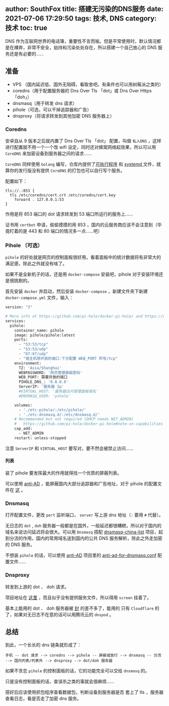 author: SouthFox
title: 搭建无污染的DNS服务
date: 2021-07-06 17:29:50
tags: 技术, DNS
category: 技术
toc: true
---

DNS 作为互联网世界的电话簿，重要性不言而喻。但是平常使用时，默认情况都是在裸奔，非常不安全，劫持和污染处处存在，所以搭建一个自己放心的 DNS 服务还是有必要的……

<!-- more -->

## 准备

- VPS （国内延迟低、国外无阻碍，看取舍吧。有条件也可以用树莓派之类的）
- coredns（用于配置服务器的 Dns Over Tls 「dot」或 Dns Over Https 「doh」）
- dnsmasq（用于转发 dns 请求）
- pihole（可选，可以干掉追踪器和广告）
- dnsproxy（将请求转发到其他加密 DNS 服务器上）





### Coredns

安卓自从 9 版本之后就内置了 Dns Over Tls 「dot」 配置，叫做 `私人DNS` ，这样进行配置就不用一个一个改 wifi 设定，同时还对蜂窝网络起效果，所以可以用 `CoreDNS`  来加密设备到服务器之间的请求……

`CoreDNS` 同样使用 `Golang` 编写，仓库内提供了[可执行程序](https://github.com/coredns/coredns/releases) 和 [systemd ](https://github.com/coredns/deployment/tree/master/systemd)文件，就算你的发行版没有提供 `CoreDNS` 的打包也可以自行写个服务。

配置如下：

```
tls://.:853 {
  tls /etc/coredns/cert.crt /etc/coredns/cert.key
    forward . 127.0.0.1:53
}
```

作用是将 853 端口的 dot 请求转发到 53 端口所运行的服务上……

证书用 `certbot` 申请，偷偷摸摸的用 853 ，国内的云服务商应该不会注意到（毕竟盯着的是 443 和 80 端口的情况多一点……吧）





### Pihole （可选）

`pihole` 的好处就是网页的控制面板很好用，看着面板中的统计数据将有非常大的满足感，除此之外就没有啥了。

如果不是全新机子的话，还是用 `docker-compose` 安装吧，pihole 对于安装环境还是很挑剔的。

首先安装 `docker` 并启动，然后安装 `docker-compose` ，新建文件夹下新建 `docker-compose.yml` 文件，输入：

```dockerfile
version: "3"

# More info at https://github.com/pi-hole/docker-pi-hole/ and https://docs.pi-hole.net/
services:
  pihole:
    container_name: pihole
    image: pihole/pihole:latest
    ports:
      - "53:53/tcp"
      - "53:53/udp"
      - "67:67/udp"
      - "宿主机想开放的端口:下方配置 WEB_PORT 所写/tcp"
    environment:
      TZ: 'Asia/Shanghai'
      WEBPASSWORD: '网页管理面板密码'
      WEB_PORT: 需要开放的端口
      PIHOLE_DNS_: '8.8.8.8'
      ServerIP: '服务器 Ip'
      #VIRTUAL_HOST: '服务器访问管理面板域名'
      #DNSMASQ_USER: 'pihole'

    volumes:
      - './etc-pihole/:/etc/pihole/'
      - './etc-dnsmasq.d/:/etc/dnsmasq.d/'
    # Recommended but not required (DHCP needs NET_ADMIN)
    #   https://github.com/pi-hole/docker-pi-hole#note-on-capabilities
    cap_add:
      - NET_ADMIN
    restart: unless-stopped
```

注意 `ServerIP` 和 `VIRTUAL_HOST` 要写对，要不然会被禁止访问……





#### 列表

装了 pihole 要发挥最大的作用就得找一个优质的屏蔽列表。

可以使用 [anti-AD](https://github.com/privacy-protection-tools/anti-AD) ，能屏蔽国内大部分追踪器和广告地址，对于 pihole 的配置文件在 [这](https://anti-ad.net/domains.txt) 。





### Dnsmasq

打开配置文件，更改 `port` 监听端口， `server`  写上游 dns 地址（`:` 要用 `#` 代替）。

无日志的 `dot` , `doh` 服务器一般都是在国外，一般延迟都很糟糕，所以对于国内的域名来说访问延迟将会很大。可以用 `Dnsmasq` 搭配 [dnsmasq-china-list](https://github.com/felixonmars/dnsmasq-china-list) 项目，起到分流的作用，国内的常用域名送到国内的公共 DNS 服务解析，除此之外走加密的 DNS 服务。

不想装 `pihole` 的话，可以使用 [anti-AD](https://github.com/privacy-protection-tools/anti-AD) 项目里的 [anti-ad-for-dnsmasq.conf](https://anti-ad.net/anti-ad-for-dnsmasq.conf) 配置文件……





### Dnsproxy

转发到上游的 dot 、 doh 请求。

项目地址在 [这里](https://github.com/AdguardTeam/dnsproxy ) ，而且似乎没有提供服务文件，所以得用 `screen` 挂着了。

基本上能用的 dot  、 doh 服务器被 [封](https://www.solidot.org/story?sid=67104) 的差不多了，能用的 只有 `Cloudflare` 的了，如果对无日志不在意的话可以用腾讯云的 `dnspod` 。





## 总结

到此，一个长长的 dns 链条就形成了：

```
手机 -- dot 请求 --> coredns --> pihole -- 屏蔽或放行 --> dnsmasq -- 分流 --> 国内列表/列表外 --> dnsproxy --> dot/doh 服务器
```

如果不贪恋 `pihole` 的控制面板的话，它的功能完全可以交给 `dnsmasq` 的。

只是没有控制面板的话，查误杀之类的事就会很麻烦……

搭好后应该使用抓包程序查看数据包，判断设备到服务器是否 套上了 tls ，服务器查看日志，看是否走了加密 dns 服务。

